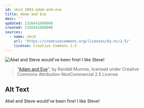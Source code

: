 ```yaml
---
id: xkcd.1003-adam-and-eve
title: Adam and Eve
desc: ''
updated: 1326441600000
created: 1326441600000
sources:
  - name: xkcd
    url: 'https://creativecommons.org/licenses/by-nc/2.5/'
    license: Creative Commons 2.5
---
```

![Abel and Steve would've been fine! I like Steve!](https://imgs.xkcd.com/comics/adam_and_eve.png)
> "[Adam and Eve](https://xkcd.com/1003/)", by Randall Munroe, licensed under Creative Commons Attribution-NonCommercial 2.5 License

## Alt Text
Abel and Steve would've been fine! I like Steve!
